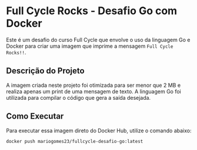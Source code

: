 # Full Cycle Rocks - Desafio Go com Docker

Este é um desafio do curso Full Cycle que envolve o uso da linguagem Go e Docker para criar uma imagem que imprime a mensagem `Full Cycle Rocks!!`.

## Descrição do Projeto

A imagem criada neste projeto foi otimizada para ser menor que 2 MB e realiza apenas um print de uma mensagem de texto. A linguagem Go foi utilizada para compilar o código que gera a saída desejada.

## Como Executar

Para executar essa imagem direto do Docker Hub, utilize o comando abaixo:

```bash
docker push mariogomes23/fullcycle-desafio-go:latest
